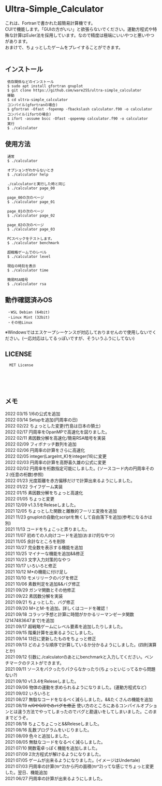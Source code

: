 # Ultra-Simple_Calculator
これは、Fortranで書かれた超簡易計算機です。<br>
CUIで機能します。「GUIの方がいい」と欲張らないでください。運動方程式や特殊な計算はEuler法を採用しています。なので精度は極端にいいやつと悪いやつがあります。<br>
おまけで、ちょっとしたゲームをプレイすることができます。<br><br>
## インストール
     依存関係などのインストール
     $ sudo apt install gfortran gnuplot
     $ git clone https://github.com/ware255/ultra-simple_calculator
     移動
     $ cd ultra-simple_calculator
     コンパイル(gfortranの場合)
     $ gfortran -Ofast -fopenmp -fbackslash calculator.f90 -o calculator
     コンパイル(ifortの場合)
     $ ifort -assume bscc -Ofast -qopenmp calculator.f90 -o calculator
     実行
     $ ./calculator
## 使用方法
     通常
     $ ./calculator
     
     オプションがわからないとき
     $ ./calculator help
     
     ./calculatorと実行した時と同じ
     $ ./calculator page_00
     
     page_00の次のページ
     $ ./calculator page_01
     
     page_01の次のページ
     $ ./calculator page_02
     
     page_02の次のページ
     $ ./calculator page_03
     
     PCスペックをテストします。
     $ ./calculator benchmark
     
     超戦略ゲームでのレベル
     $ ./calculator level

     現在の時刻を表示
     $ ./calculator time

     簡易RSA暗号
     $ ./calculator rsa
## 動作確認済みOS
     ・WSL Debian (64bit)
     ・Linux Mint (32bit)
     ・その他Linux
※Windowsではエスケープシーケンスが対応しておりませんので使用しないでください。(一応対応はしてるっぽいですが、そういうふうにしてない)
## LICENSE
      MIT License 
<br><br><br>
## メモ
2022 03/15 1/6の公式を追加<br>
2022 03/14 Setupを追加(円周率の日)<br>
2022 02/22 ちょっとした変更(竹島は日本の領土)<br>
2022 02/17 円周率をOpanMPで高速化を図りました。<br>
2022 02/11 素因数分解を高速化/簡易RSA暗号を実装<br>
2022 02/09 フィボナッチ数列を追加<br>
2022 02/06 円周率の計算をさらに高速化<br>
2022 02/05 integer(LargeInt_K)をinteger(16)に変更<br>
2022 02/03 円周率の計算を高野喜久雄の公式に変更<br>
2022 02/02 円周率を桁数指定可能にしました。(ソースコード内の円周率その２(任意の桁数)参照)<br>
2022 01/23 光度距離を赤方偏移だけで計算出来るようにしました。<br>
2022 01/22 ライフゲーム実装<br>
2022 01/15 素因数分解をちょっと高速化<br>
2022 01/05 ちょっと変更<br>
2021 12/09 v1.3.5をReleseしました。<br>
2021 12/05 ちょっとした関数と離散的フーリエ変換を追加<br>
2021 11/23 gnuplotの自動化scriptを無くして自由落下を追加(参考になるかは別)<br>
2021 11/13 コードをちょこっと弄りました。<br>
2021 11/07 初めての人向けコードを追加(おまけ的なやつ)<br>
2021 11/05 余計なところを削除<br>
2021 10/27 完全数を表示する機能を追加<br>
2021 10/25 マイナーな機能を追加&&修正<br>
2021 10/23 文字入力対策的なやつ<br>
2021 10/17 いろいろと修正<br>
2021 10/12 M*の機能に付け足し<br>
2021 10/10 モメリリークのバグを修正<br>
2021 10/06 素数判定を追加&&バグ修正<br>
2021 09/29 ガンマ関数とその他修正<br>
2021 09/22 素因数分解を実装<br>
2021 09/21 ちょっとした、バグ修正<br>
2021 09/20 M+とM-を追加。詳しくはコードを確認！<br>
2021 09/18 コラッツ予想と計算に時間がかかるリーマンゼータ関数(2147483647まで)を追加<br>
2021 09/17 超戦略ゲームにレベル要素を追加したりしました。<br>
2021 09/15 階乗計算を出来るようにしました。<br>
2021 09/14 13日に更新したものをちょっと修正<br>
2021 09/13 どのような順序で計算しているか分かるようにしました。(四則演算とか)<br>
2021 09/12 引数に./calculatorのあとにbenchmarkと入力してください。ベンチマークのテストができます。<br>
2021 09/11 ソースをパクったりパクらなかったり(ちょっといじってるから問題ない?)<br>
2021 09/10 v1.3.4をReleseしました。<br>
2021 09/06 物体の運動を求められるようになりました。(運動方程式など)<br>
2021 09/02 いろいろと<br>
2021 08/27 無駄なコードをなるべく減らしました。&&たくさんの機能を追加<br>
2021 08/19 ~~n/0や0/0でのバグを修正~~ 使い方のところにあるコンパイルオプションとは違う方法でやってしまったのでバグと勘違いをしてしまいました。このままでどうぞ。<br>
2021 08/18 ちょこちょこっと&&Releseしました。<br>
2021 08/16 乱数プログラムをいじりました。<br>
2021 08/09 色々と追加しました。<br>
2021 08/05 無駄なコードをなるべく減らしました。<br>
2021 07/10 関数電卓っぽく機能を追加しました。<br>
2021 07/09 2次方程式が解けるようになりました。<br>
2021 07/05 ゲームが出来るようになりました。(イメージはUndertale)<br>
2021 07/03 円周率の計算(πr^2)から円の面積(πr^2)ってな感じでちょっと変更した。翌日、機能追加<br>
2021 06/27 円周率の計算が出来るようにしました。
